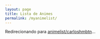 ```yaml
---
layout: page
title: Lista de Animes
permalink: /myanimelist/
---
```


Redirecionando para <a href="https://myanimelist.net/animelist/carloshmbtn" title="conta MyAnime List">animelist/carloshmbtn</a>...

<script>
    setTimeout(()=> {
        window.location.href="https://myanimelist.net/animelist/carloshmbtn"
    }, 5000);
</script>